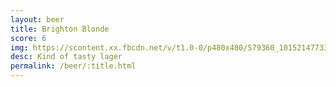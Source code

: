 ```yaml
---
layout: beer
title: Brighton Blonde
score: 6
img: https://scontent.xx.fbcdn.net/v/t1.0-0/p480x480/579360_10152147733223745_1201965133_n.jpg?oh=5a76ffe702b47f1d3000f0e4bcedb24e&oe=58C1AE14
desc: Kind of tasty lager
permalink: /beer/:title.html
---
```

